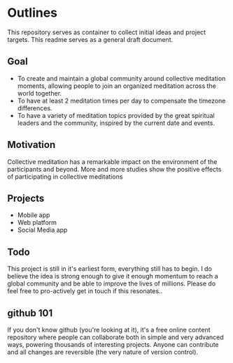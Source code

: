 # Outlines

This repository serves as container to collect initial ideas and project targets.  This readme serves as a general draft document. 

## Goal
- To create and maintain a global community around collective meditation moments, allowing people to join an organized meditation across the world together. 
- To have at least 2 meditation times per day to compensate the timezone differences. 
- To have a variety of meditation topics provided by the great spiritual leaders and the community, inspired by the current date and events.


## Motivation 
Collective meditation has a remarkable impact on the environment of the participants and beyond.   More and more studies show the positive effects of participating in collective meditations


## Projects
- Mobile app
- Web platform 
- Social Media app

## Todo
This project is still in it's earliest form, everything still has to begin.  I do believe the idea is strong enough to give it enough momentum to reach a global community and be able to improve the lives of millions.  Please do feel free to pro-actively get in touch if this resonates..

## github 101
If you don't know github (you're looking at it), it's a free online content repository where people can collaborate both in simple and very advanced ways, powering thousands of interesting projects. Anyone can contribute and all changes are reversible (the very nature of version control).
